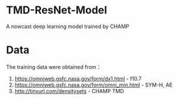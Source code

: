 # TMD-ResNet-Model
A nowcast deep learning model trained by CHAMP

# Data
The training data were obtained from：
1. https://omniweb.gsfc.nasa.gov/form/dx1.html - f10.7
2. https://omniweb.gsfc.nasa.gov/form/omni_min.html - SYM-H, AE
3. http://tinyurl.com/densitysets - CHAMP TMD
